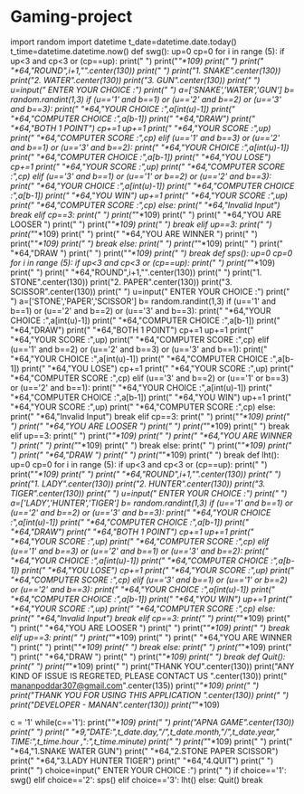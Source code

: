 # Gaming-project
import random
import datetime
t_date=datetime.date.today()
t_time=datetime.datetime.now()
def swg():
    up=0
    cp=0
    for i in range (5):
        if up<3 and cp<3 or (cp==up):
            print(" ")
            print("_"*109)
            print(" ")
            print(" "*64,"ROUND",i+1,"".center(130))
            print(" ")
            print("1. SNAKE".center(130))
            print("2. WATER".center(130))
            print("3. GUN".center(130))
            print(" ")
            u=input("                                                            ENTER YOUR CHOICE :")
            print(" ")
            a=['SNAKE','WATER','GUN']
            b= random.randint(1,3)
            if (u=='1' and b==1) or (u=='2' and b==2) or (u=='3' and b==3):
                print(" "*64,"YOUR CHOICE :",a[int(u)-1])
                print(" "*64,"COMPUTER CHOICE :",a[b-1])
                print(" "*64,"DRAW")
                print(" "*64,"BOTH 1 POINT")
                cp+=1
                up+=1
                print(" "*64,"YOUR SCORE :",up)
                print(" "*64,"COMPUTER SCORE :",cp)
            elif (u=='1' and b==3) or (u=='2' and b==1) or (u=='3' and b==2):
                print(" "*64,"YOUR CHOICE :",a[int(u)-1])
                print(" "*64,"COMPUTER CHOICE :",a[b-1])
                print(" "*64,"YOU LOSE")
                cp+=1
                print(" "*64,"YOUR SCORE :",up)
                print(" "*64,"COMPUTER SCORE :",cp)
            elif (u=='3' and b==1) or (u=='1' or b==2) or (u=='2' and b==3):
                print(" "*64,"YOUR CHOICE :",a[int(u)-1])
                print(" "*64,"COMPUTER CHOICE :",a[b-1])
                print(" "*64,"YOU WIN")
                up+=1
                print(" "*64,"YOUR SCORE :",up)
                print(" "*64,"COMPUTER SCORE :",cp)
            else:
                print(" "*64,"Invalid Input")
                break
        elif cp==3:
            print(" ")
            print("_"*109)
            print(" ")
            print(" "*64,"YOU ARE LOOSER ")
            print(" ")
            print("_"*109)
            print(" ")
            break
        elif up==3:
            print(" ")
            print("_"*109)
            print(" ")
            print(" "*64,"YOU ARE WINNER ")
            print(" ")
            print("_"*109)
            print(" ")
            break
        else:
            print(" ")
            print("_"*109)
            print(" ")
            print(" "*64,"DRAW ")
            print(" ")
            print("_"*109)
            print(" ")
            break
def sps():
    up=0
    cp=0
    for i in range (5):
        if up<3 and cp<3 or (cp==up):
            print(" ")
            print("_"*109)
            print(" ")
            print(" "*64,"ROUND",i+1,"".center(130))
            print(" ")
            print("1. STONE".center(130))
            print("2. PAPER".center(130))
            print("3. SCISSOR".center(130))
            print(" ")
            u=input("                                                            ENTER YOUR CHOICE :")
            print(" ")
            a=['STONE','PAPER','SCISSOR']
            b= random.randint(1,3)
            if (u=='1' and b==1) or (u=='2' and b==2) or (u=='3' and b==3):
                print(" "*64,"YOUR CHOICE :",a[int(u)-1])
                print(" "*64,"COMPUTER CHOICE :",a[b-1])
                print(" "*64,"DRAW")
                print(" "*64,"BOTH 1 POINT")
                cp+=1
                up+=1
                print(" "*64,"YOUR SCORE :",up)
                print(" "*64,"COMPUTER SCORE :",cp)
            elif (u=='1' and b==2) or (u=='2' and b==3) or (u=='3' and b==1):
                print(" "*64,"YOUR CHOICE :",a[int(u)-1])
                print(" "*64,"COMPUTER CHOICE :",a[b-1])
                print(" "*64,"YOU LOSE")
                cp+=1
                print(" "*64,"YOUR SCORE :",up)
                print(" "*64,"COMPUTER SCORE :",cp)
            elif (u=='3' and b==2) or (u=='1' or b==3) or (u=='2' and b==1):
                print(" "*64,"YOUR CHOICE :",a[int(u)-1])
                print(" "*64,"COMPUTER CHOICE :",a[b-1])
                print(" "*64,"YOU WIN")
                up+=1
                print(" "*64,"YOUR SCORE :",up)
                print(" "*64,"COMPUTER SCORE :",cp)
            else:
                print(" "*64,"Invalid Input")
                break
        elif cp==3:
            print(" ")
            print("_"*109)
            print(" ")
            print(" "*64,"YOU ARE LOOSER ")
            print(" ")
            print("_"*109)
            print(" ")
            break
        elif up==3:
            print(" ")
            print("_"*109)
            print(" ")
            print(" "*64,"YOU ARE WINNER ")
            print(" ")
            print("_"*109)
            print(" ")
            break
        else:
            print(" ")
            print("_"*109)
            print(" ")
            print(" "*64,"DRAW ")
            print(" ")
            print("_"*109)
            print(" ")
            break
def lht():
    up=0
    cp=0
    for i in range (5):
        if up<3 and cp<3 or (cp==up):
            print(" ")
            print("_"*109)
            print(" ")
            print(" "*64,"ROUND",i+1,"".center(130))
            print(" ")
            print("1. LADY".center(130))
            print("2. HUNTER".center(130))
            print("3. TIGER".center(130))
            print(" ")
            u=input("                                                            ENTER YOUR CHOICE :")
            print(" ")
            a=['LADY','HUNTER','TIGER']
            b= random.randint(1,3)
            if (u=='1' and b==1) or (u=='2' and b==2) or (u=='3' and b==3):
                print(" "*64,"YOUR CHOICE :",a[int(u)-1])
                print(" "*64,"COMPUTER CHOICE :",a[b-1])
                print(" "*64,"DRAW")
                print(" "*64,"BOTH 1 POINT")
                cp+=1
                up+=1
                print(" "*64,"YOUR SCORE :",up)
                print(" "*64,"COMPUTER SCORE :",cp)
            elif (u=='1' and b==3) or (u=='2' and b==1) or (u=='3' and b==2):
                print(" "*64,"YOUR CHOICE :",a[int(u)-1])
                print(" "*64,"COMPUTER CHOICE :",a[b-1])
                print(" "*64,"YOU LOSE")
                cp+=1
                print(" "*64,"YOUR SCORE :",up)
                print(" "*64,"COMPUTER SCORE :",cp)
            elif (u=='3' and b==1) or (u=='1' or b==2) or (u=='2' and b==3):
                print(" "*64,"YOUR CHOICE :",a[int(u)-1])
                print(" "*64,"COMPUTER CHOICE :",a[b-1])
                print(" "*64,"YOU WIN")
                up+=1
                print(" "*64,"YOUR SCORE :",up)
                print(" "*64,"COMPUTER SCORE :",cp)
            else:
                print(" "*64,"Invalid Input")
                break
        elif cp==3:
            print(" ")
            print("_"*109)
            print(" ")
            print(" "*64,"YOU ARE LOOSER ")
            print(" ")
            print("_"*109)
            print(" ")
            break
        elif up==3:
            print(" ")
            print("_"*109)
            print(" ")
            print(" "*64,"YOU ARE WINNER ")
            print(" ")
            print("_"*109)
            print(" ")
            break
        else:
            print(" ")
            print("_"*109)
            print(" ")
            print(" "*64,"DRAW ")
            print(" ")
            print("_"*109)
            print(" ")
            break
def Quit():
    print(" ")
    print("_"*109)
    print(" ")
    print("THANK YOU".center(130))
    print("ANY KIND OF ISSUE IS REGRETED, PLEASE CONTACT US ".center(130))
    print(" mananpoddar307@gmail.com".center(135))
    print("_"*109)
    print(" ")
    print("THANK YOU FOR USING THIS APPLICATION ".center(130))
    print(" ")
    print("DEVELOPER - MANAN".center(130))
    print("_"*109)

c = '1'
while(c=='1'):
    print("_"*109)
    print(" ")
    print("APNA GAME".center(130))
    print(" ")
    print(" "*9,"DATE:",t_date.day,"/",t_date.month,"/",t_date.year,"                                                                                       TIME:",t_time.hour ,":",t_time.minute)
    print(" ")
    print("_"*109)
    print(" ")
    print(" "*64,"1.SNAKE WATER GUN")
    print(" "*64,"2.STONE PAPER SCISSOR")
    print(" "*64,"3.LADY HUNTER TIGER")
    print(" "*64,"4.QUIT")
    print(" ")
    print(" ")
    choice=input("                                                            ENTER YOUR CHOICE :")
    print(" ")
    if choice=='1':
        swg()
    elif choice=='2':
        sps()
    elif choice=='3':
        lht()
    else:
        Quit()
        break

